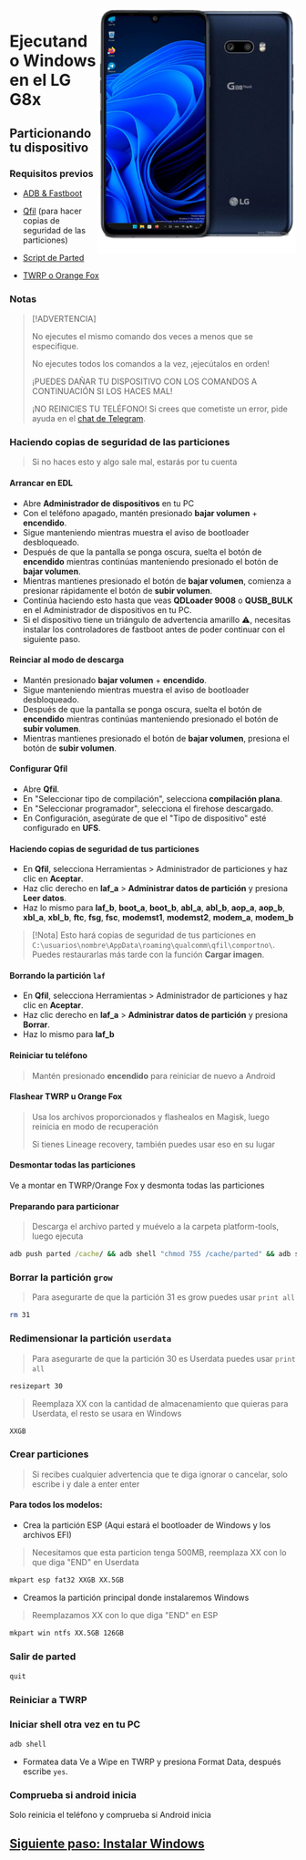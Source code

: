 <img align="right" src="https://github.com/Icesito68/Port-Windows-11-Lg-G8x/blob/Lg-G8x/mh2lm.png" width="350" alt="Windows 11 en ejecución en un LG G8x">

# Ejecutando Windows en el LG G8x

## Particionando tu dispositivo

### Requisitos previos
- [ADB & Fastboot](https://developer.android.com/studio/releases/platform-tools)

- [Qfil](https://github.com/Icesito68/Port-Windows-11-Lge-devices/releases/tag/Qfil) (para hacer copias de seguridad de las particiones)
  
- [Script de Parted](https://github.com/Icesito68/Port-Windows-11-Lge-devices/releases/download/Files/parted)
  
- [TWRP o Orange Fox](https://github.com/Icesito68/Port-Windows-11-Lge-devices/releases/tag/Recoveries)

### Notas
> [!ADVERTENCIA]  
> 
> No ejecutes el mismo comando dos veces a menos que se especifique.
>  
> No ejecutes todos los comandos a la vez, ¡ejecútalos en orden!
>
> ¡PUEDES DAÑAR TU DISPOSITIVO CON LOS COMANDOS A CONTINUACIÓN SI LOS HACES MAL!
>
> ¡NO REINICIES TU TELÉFONO! Si crees que cometiste un error, pide ayuda en el [chat de Telegram]([https://t.me/WinOnF1](https://t.me/winong8x)).

### Haciendo copias de seguridad de las particiones
> Si no haces esto y algo sale mal, estarás por tu cuenta

#### Arrancar en EDL
- Abre **Administrador de dispositivos** en tu PC
- Con el teléfono apagado, mantén presionado **bajar volumen** + **encendido**.
- Sigue manteniendo mientras muestra el aviso de bootloader desbloqueado.
- Después de que la pantalla se ponga oscura, suelta el botón de **encendido** mientras continúas manteniendo presionado el botón de **bajar volumen**.
- Mientras mantienes presionado el botón de **bajar volumen**, comienza a presionar rápidamente el botón de **subir volumen**.
- Continúa haciendo esto hasta que veas **QDLoader 9008** o **QUSB_BULK** en el Administrador de dispositivos en tu PC.
- Si el dispositivo tiene un triángulo de advertencia amarillo ⚠️, necesitas instalar los controladores de fastboot antes de poder continuar con el siguiente paso.

#### Reinciar al modo de descarga
- Mantén presionado **bajar volumen** + **encendido**.
- Sigue manteniendo mientras muestra el aviso de bootloader desbloqueado.
- Después de que la pantalla se ponga oscura, suelta el botón de **encendido** mientras continúas manteniendo presionado el botón de **subir volumen**.
- Mientras mantienes presionado el botón de **bajar volumen**, presiona el botón de **subir volumen**.

#### Configurar Qfil
- Abre **Qfil**.
- En "Seleccionar tipo de compilación", selecciona **compilación plana**.
- En "Seleccionar programador", selecciona el firehose descargado.
- En Configuración, asegúrate de que el "Tipo de dispositivo" esté configurado en **UFS**.

#### Haciendo copias de seguridad de tus particiones
- En **Qfil**, selecciona Herramientas > Administrador de particiones y haz clic en **Aceptar**.
- Haz clic derecho en **laf_a** > **Administrar datos de partición** y presiona **Leer datos**.
- Haz lo mismo para **laf_b**, **boot_a**, **boot_b**, **abl_a**, **abl_b**, **aop_a**, **aop_b**, **xbl_a**, **xbl_b**, **ftc**, **fsg**, **fsc**, **modemst1**, **modemst2**, **modem_a**, **modem_b**

> [!Nota]
> Esto hará copias de seguridad de tus particiones en `C:\usuarios\nombre\AppData\roaming\qualcomm\qfil\comportno\`. Puedes restaurarlas más tarde con la función **Cargar imagen**.

#### Borrando la partición `laf`
- En **Qfil**, selecciona Herramientas > Administrador de particiones y haz clic en **Aceptar**.
- Haz clic derecho en **laf_a** > **Administrar datos de partición** y presiona **Borrar**.
- Haz lo mismo para **laf_b**

#### Reiniciar tu teléfono
> Mantén presionado **encendido** para reiniciar de nuevo a Android

#### Flashear TWRP u Orange Fox
> Usa los archivos proporcionados y flashealos en Magisk, luego reinicia en modo de recuperación
>
> Si tienes Lineage recovery, también puedes usar eso en su lugar

#### Desmontar todas las particiones
Ve a montar en TWRP/Orange Fox y desmonta todas las particiones

#### Preparando para particionar
> Descarga el archivo parted y muévelo a la carpeta platform-tools, luego ejecuta
```cmd
adb push parted /cache/ && adb shell "chmod 755 /cache/parted" && adb shell /cache/parted /dev/block/sda
```

### Borrar la partición `grow` 
>Para asegurarte de que la partición 31 es grow puedes usar
>  `print all`
```sh
rm 31
```

### Redimensionar la partición `userdata` 
>Para asegurarte de que la partición 30 es Userdata puedes usar
>  `print all`
```sh
resizepart 30
```
>Reemplaza XX con la cantidad de almacenamiento que quieras para Userdata, el resto se usara en Windows
```sh
XXGB
```

### Crear particiones
> Si recibes cualquier advertencia que te diga ignorar o cancelar, solo escribe i y dale a enter enter

#### Para todos los modelos:

- Crea la partición ESP (Aqui estará el bootloader de Windows y los archivos EFI)
>Necesitamos que esta particion tenga 500MB, reemplaza XX con lo que diga "END" en Userdata
```sh
mkpart esp fat32 XXGB XX.5GB
```

- Creamos la partición principal donde instalaremos Windows
> Reemplazamos XX con lo que diga "END" en ESP
```sh
mkpart win ntfs XX.5GB 126GB
```

### Salir de parted
```sh
quit
```

### Reiniciar a TWRP

### Iniciar shell otra vez en tu PC
```cmd
adb shell
```

- Formatea data
Ve a Wipe en TWRP y presiona Format Data, 
después escribe `yes`.

### Comprueba si android inicia
Solo reinicia el teléfono y comprueba si Android inicia

## [Siguiente paso: Instalar Windows](2-Instalacion.md)
